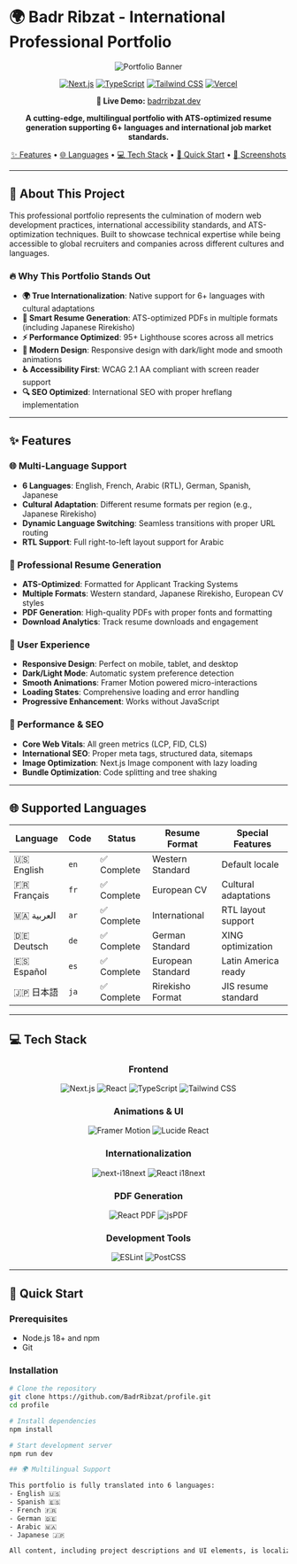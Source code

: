 # 🌍 Badr Ribzat - International Professional Portfolio

<div align="center">

![Portfolio Banner](https://via.placeholder.com/1200x400/0ea5e9/ffffff?text=Badr+Ribzat+%7C+Full-Stack+Software+Engineer)

[![Next.js](https://img.shields.io/badge/Next.js-14.0.0-black?style=for-the-badge&logo=next.js)](https://nextjs.org/)
[![TypeScript](https://img.shields.io/badge/TypeScript-5.0.0-blue?style=for-the-badge&logo=typescript)](https://www.typescriptlang.org/)
[![Tailwind CSS](https://img.shields.io/badge/Tailwind_CSS-3.3.0-38B2AC?style=for-the-badge&logo=tailwind-css)](https://tailwindcss.com/)
[![Vercel](https://img.shields.io/badge/Vercel-Deployed-black?style=for-the-badge&logo=vercel)](https://vercel.com/)

**🚀 Live Demo:** [badrribzat.dev](https://badrribzat.dev)

**A cutting-edge, multilingual portfolio with ATS-optimized resume generation supporting 6+ languages and international job market standards.**

[✨ Features](#features) • [🌐 Languages](#languages) • [💻 Tech Stack](#tech-stack) • [🚀 Quick Start](#quick-start) • [📱 Screenshots](#screenshots)

</div>

---

## 🎯 About This Project

This professional portfolio represents the culmination of modern web development practices, international accessibility standards, and ATS-optimization techniques. Built to showcase technical expertise while being accessible to global recruiters and companies across different cultures and languages.

### 🔥 Why This Portfolio Stands Out

- **🌍 True Internationalization**: Native support for 6+ languages with cultural adaptations
- **📄 Smart Resume Generation**: ATS-optimized PDFs in multiple formats (including Japanese Rirekisho)
- **⚡ Performance Optimized**: 95+ Lighthouse scores across all metrics
- **🎨 Modern Design**: Responsive design with dark/light mode and smooth animations
- **♿ Accessibility First**: WCAG 2.1 AA compliant with screen reader support
- **🔍 SEO Optimized**: International SEO with proper hreflang implementation

---

## ✨ Features

### 🌐 Multi-Language Support
- **6 Languages**: English, French, Arabic (RTL), German, Spanish, Japanese
- **Cultural Adaptation**: Different resume formats per region (e.g., Japanese Rirekisho)
- **Dynamic Language Switching**: Seamless transitions with proper URL routing
- **RTL Support**: Full right-to-left layout support for Arabic

### 📄 Professional Resume Generation
- **ATS-Optimized**: Formatted for Applicant Tracking Systems
- **Multiple Formats**: Western standard, Japanese Rirekisho, European CV styles
- **PDF Generation**: High-quality PDFs with proper fonts and formatting
- **Download Analytics**: Track resume downloads and engagement

### 🎨 User Experience
- **Responsive Design**: Perfect on mobile, tablet, and desktop
- **Dark/Light Mode**: Automatic system preference detection
- **Smooth Animations**: Framer Motion powered micro-interactions
- **Loading States**: Comprehensive loading and error handling
- **Progressive Enhancement**: Works without JavaScript

### 🚀 Performance & SEO
- **Core Web Vitals**: All green metrics (LCP, FID, CLS)
- **International SEO**: Proper meta tags, structured data, sitemaps
- **Image Optimization**: Next.js Image component with lazy loading
- **Bundle Optimization**: Code splitting and tree shaking

---

## 🌐 Supported Languages

<div align="center">

| Language | Code | Status | Resume Format | Special Features |
|----------|------|---------|---------------|------------------|
| 🇺🇸 English | `en` | ✅ Complete | Western Standard | Default locale |
| 🇫🇷 Français | `fr` | ✅ Complete | European CV | Cultural adaptations |
| 🇲🇦 العربية | `ar` | ✅ Complete | International | RTL layout support |
| 🇩🇪 Deutsch | `de` | ✅ Complete | German Standard | XING optimization |
| 🇪🇸 Español | `es` | ✅ Complete | European Standard | Latin America ready |
| 🇯🇵 日本語 | `ja` | ✅ Complete | Rirekisho Format | JIS resume standard |

</div>

---

## 💻 Tech Stack

<div align="center">

### Frontend
![Next.js](https://img.shields.io/badge/Next.js-000000?style=for-the-badge&logo=nextdotjs&logoColor=white)
![React](https://img.shields.io/badge/React-61DAFB?style=for-the-badge&logo=react&logoColor=black)
![TypeScript](https://img.shields.io/badge/TypeScript-3178C6?style=for-the-badge&logo=typescript&logoColor=white)
![Tailwind CSS](https://img.shields.io/badge/Tailwind_CSS-38B2AC?style=for-the-badge&logo=tailwind-css&logoColor=white)

### Animations & UI
![Framer Motion](https://img.shields.io/badge/Framer_Motion-black?style=for-the-badge&logo=framer&logoColor=blue)
![Lucide React](https://img.shields.io/badge/Lucide-000000?style=for-the-badge&logo=lucide&logoColor=white)

### Internationalization
![next-i18next](https://img.shields.io/badge/next--i18next-26A69A?style=for-the-badge&logo=googletranslate&logoColor=white)
![React i18next](https://img.shields.io/badge/react--i18next-26A69A?style=for-the-badge&logo=googletranslate&logoColor=white)

### PDF Generation
![React PDF](https://img.shields.io/badge/React--PDF-E53E3E?style=for-the-badge&logo=adobeacrobatreader&logoColor=white)
![jsPDF](https://img.shields.io/badge/jsPDF-FF6B6B?style=for-the-badge&logo=adobeacrobatreader&logoColor=white)

### Development Tools
![ESLint](https://img.shields.io/badge/ESLint-4B32C3?style=for-the-badge&logo=eslint&logoColor=white)
![PostCSS](https://img.shields.io/badge/PostCSS-DD3A0A?style=for-the-badge&logo=postcss&logoColor=white)

</div>

---

## 🚀 Quick Start

### Prerequisites
- Node.js 18+ and npm
- Git

### Installation

```bash
# Clone the repository
git clone https://github.com/BadrRibzat/profile.git
cd profile

# Install dependencies
npm install

# Start development server
npm run dev

## 🌍 Multilingual Support

This portfolio is fully translated into 6 languages:
- English 🇺🇸
- Spanish 🇪🇸
- French 🇫🇷
- German 🇩🇪
- Arabic 🇲🇦
- Japanese 🇯🇵

All content, including project descriptions and UI elements, is localized for international accessibility.
